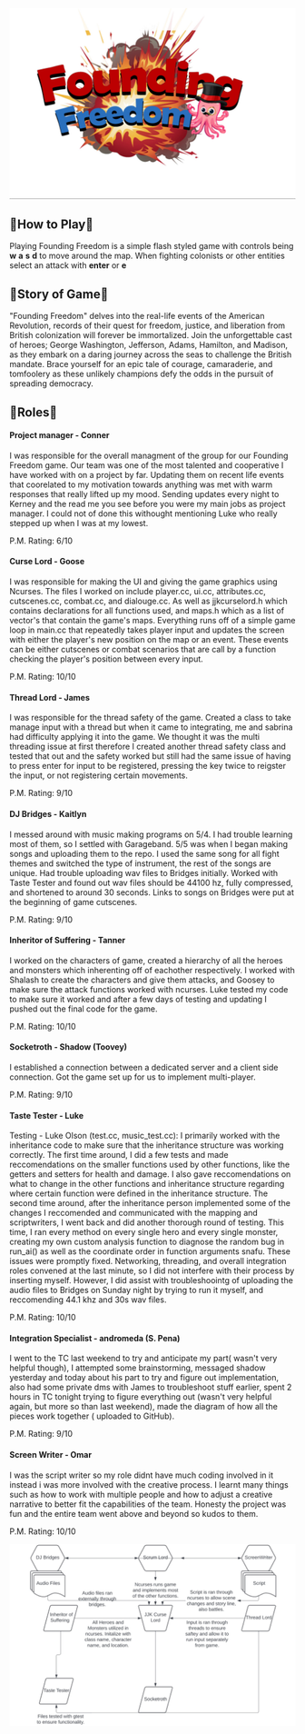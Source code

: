 ![Founding Freedom Logo](FinalFinalLogo.jpg)

## 🛑How to Play🛑

Playing Founding Freedom is a simple flash styled game with controls being **w** **a** **s** **d** to move around the map. When fighting colonists or other entities select an attack with **enter** or **e**

## 🛑Story of Game🛑

"Founding Freedom" delves into the real-life events of the American Revolution, records of their quest for freedom, justice, and liberation from British colonization will forever be immortalized. Join the unforgettable cast of heroes; George Washington, Jefferson, Adams, Hamilton, and Madison, as they embark on a daring journey across the seas to challenge the British mandate. Brace yourself for an epic tale of courage, camaraderie, and tomfoolery as these unlikely champions defy the odds in the pursuit of spreading democracy.

## 🛑Roles🛑

#### Project manager - Conner
I was responsible for the overall managment of the group for our Founding Freedom game. Our team was one of the most talented and cooperative I have worked with on a project by far. Updating them on recent life events that coorelated to my motivation towards anything was met with warm responses that really lifted up my mood. Sending updates every night to Kerney and the read me you see before you were my main jobs as project manager. I could not of done this withought mentioning Luke who really stepped up when I was at my lowest.

P.M. Rating: 6/10

#### Curse Lord - Goose
I was responsible for making the UI and giving the game graphics using Ncurses. The files I worked on include player.cc, ui.cc, attributes.cc, cutscenes.cc, combat.cc, and dialouge.cc. As well as jjkcurselord.h which contains declarations for all functions used, and maps.h which as a list of vector<string>'s that contain the game's maps. Everything runs off of a simple game loop in main.cc that repeatedly takes player input and updates the screen with either the player's new position on the map or an event. These events can be either cutscenes or combat scenarios that are call by a function checking the player's position between every input.

P.M. Rating: 10/10

#### Thread Lord - James
I was responsible for the thread safety of the game. Created a class to take manage input with a thread but when it came to integrating, me and sabrina had difficulty applying it into the game. We thought it was the multi threading issue at first therefore I created another thread safety class and tested that out and the safety worked but still had the same issue of having to press enter for input to be registered, pressing the key twice to reigster the input, or not registering certain movements.

P.M. Rating: 9/10

#### DJ Bridges - Kaitlyn
I messed around with music making programs on 5/4. I had trouble learning most of them, so I settled with Garageband. 5/5 was when I began making songs and uploading them to the repo. I used the same song for all fight themes and switched the type of instrument, the rest of the songs are unique. Had trouble uploading wav files to Bridges initially. Worked with Taste Tester and found out wav files should be 44100 hz, fully compressed, and shortened to around 30 seconds. Links to songs on Bridges were put at the beginning of game cutscenes.

P.M. Rating: 9/10

#### Inheritor of Suffering - Tanner
I worked on the characters of game, created a hierarchy of all the heroes and monsters which inherenting off of eachother respectively. I worked with Shalash to create the characters and give them attacks, and Goosey to make sure the attack functions worked with ncurses. Luke tested my code to make sure it worked and after a few days of testing and updating I pushed out the final code for the game.

P.M. Rating: 10/10

#### Socketroth - Shadow (Toovey)
 I established a connection between a dedicated server and a client side connection. Got the game set up for us to implement multi-player.
 
 P.M. Rating: 9/10

#### Taste Tester - Luke
Testing - Luke Olson (test.cc, music_test.cc):
I primarily worked with the inheritance code to make sure that the inheritance structure was working correctly. The first time around, I did a few tests and made reccomendations on the smaller functions used by other functions, like the getters and setters for health and damage. I also gave reccomendations on what to change in the other functions and inheritance structure regarding where certain function were defined in the inheritance structure. The second time around, after the inheritance person implemented some of the changes I reccomended and communicated with the mapping and scriptwriters, I went back and did another thorough round of testing. This time, I ran every method on every single hero and every single monster, creating my own custom analysis function to diagnose the random bug in run_ai() as well as the coordinate order in function arguments snafu. These issues were promptly fixed. Networking, threading, and overall integration roles convened at the last minute, so I did not interfere with their process by inserting myself. However, I did assist with troubleshoointg of uploading the audio files to Bridges on Sunday night by trying to run it myself, and reccomending 44.1 khz and 30s wav files.

P.M. Rating: 10/10

#### Integration Specialist - andromeda (S. Pena)
I went to the TC last weekend to try and anticipate my part( wasn't very helpful though), I attempted some brainstorming, messaged shadow yesterday and today about his part to try and figure out implementation, also had some private dms with James to troubleshoot stuff earlier, spent 2 hours in TC tonight trying to figure everything out (wasn't very helpful again, but more so than last weekend), made the diagram of how all the pieces work together ( uploaded to GitHub).

P.M. Rating: 9/10

#### Screen Writer - Omar
I was the script writer so my role didnt have much coding involved in it instead i was more involved with the creative process. I learnt many things such as how to work with multiple people and how to adjust a creative narrative to better fit the capabilities of the team. Honesty the project was fun and the entire team went above and beyond so kudos to them.

P.M. Rating: 10/10

![Diagram](Diagram.jpeg)
